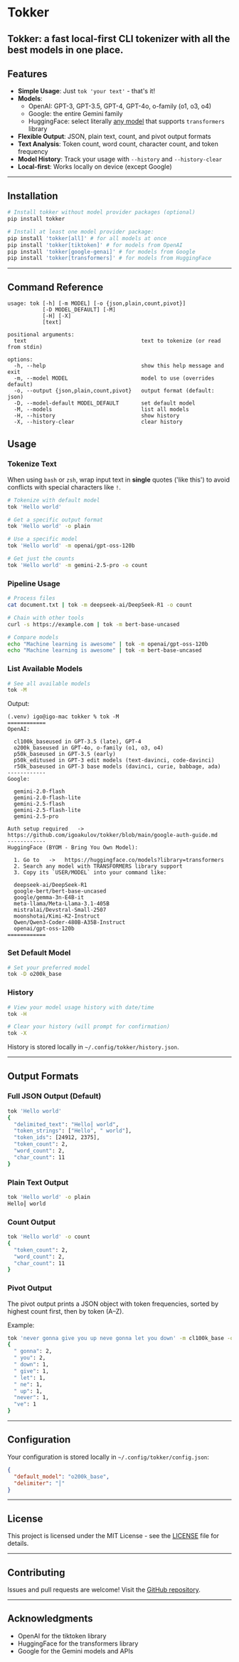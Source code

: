 # Tokker

Tokker: a fast local-first CLI tokenizer with all the best models in one place.
---

## Features

- **Simple Usage**: Just `tok 'your text'` - that's it!
- **Models**:
  - OpenAI: GPT-3, GPT-3.5, GPT-4, GPT-4o, o-family (o1, o3, o4)
  - Google: the entire Gemini family
  - HuggingFace: select literally [any model](https://huggingface.co/models?library=transformers) that supports `transformers` library
- **Flexible Output**: JSON, plain text, count, and pivot output formats
- **Text Analysis**: Token count, word count, character count, and token frequency
- **Model History**: Track your usage with `--history` and `--history-clear`
- **Local-first**: Works locally on device (except Google)

---

## Installation

```bash
# Install tokker without model provider packages (optional)
pip install tokker

# Install at least one model provider package:
pip install 'tokker[all]' # for all models at once
pip install 'tokker[tiktoken]' # for models from OpenAI
pip install 'tokker[google-genai]' # for models from Google
pip install 'tokker[transformers]' # for models from HuggingFace
```
---

## Command Reference

```
usage: tok [-h] [-m MODEL] [-o {json,plain,count,pivot}]
           [-D MODEL_DEFAULT] [-M]
           [-H] [-X]
           [text]

positional arguments:
  text                                    text to tokenize (or read from stdin)

options:
  -h, --help                              show this help message and exit
  -m, --model MODEL                       model to use (overrides default)
  -o, --output {json,plain,count,pivot}   output format (default: json)
  -D, --model-default MODEL_DEFAULT       set default model
  -M, --models                            list all models
  -H, --history                           show history
  -X, --history-clear                     clear history
```

## Usage

### Tokenize Text

When using `bash` or `zsh`, wrap input text in **single** quotes ('like this') to avoid conflicts with special characters like `!`.

```bash
# Tokenize with default model
tok 'Hello world'

# Get a specific output format
tok 'Hello world' -o plain

# Use a specific model
tok 'Hello world' -m openai/gpt-oss-120b

# Get just the counts
tok 'Hello world' -m gemini-2.5-pro -o count
```

### Pipeline Usage

```bash
# Process files
cat document.txt | tok -m deepseek-ai/DeepSeek-R1 -o count

# Chain with other tools
curl -s https://example.com | tok -m bert-base-uncased

# Compare models
echo "Machine learning is awesome" | tok -m openai/gpt-oss-120b
echo "Machine learning is awesome" | tok -m bert-base-uncased
```

### List Available Models

```bash
# See all available models
tok -M
```

Output:
```
(.venv) igo@igo-mac tokker % tok -M
============
OpenAI:

  cl100k_baseused in GPT-3.5 (late), GPT-4
  o200k_baseused in GPT-4o, o-family (o1, o3, o4)
  p50k_baseused in GPT-3.5 (early)
  p50k_editused in GPT-3 edit models (text-davinci, code-davinci)
  r50k_baseused in GPT-3 base models (davinci, curie, babbage, ada)
------------
Google:

  gemini-2.0-flash
  gemini-2.0-flash-lite
  gemini-2.5-flash
  gemini-2.5-flash-lite
  gemini-2.5-pro

Auth setup required   ->   https://github.com/igoakulov/tokker/blob/main/google-auth-guide.md
------------
HuggingFace (BYOM - Bring You Own Model):

  1. Go to   ->   https://huggingface.co/models?library=transformers
  2. Search any model with TRANSFORMERS library support
  3. Copy its `USER/MODEL` into your command like:

  deepseek-ai/DeepSeek-R1
  google-bert/bert-base-uncased
  google/gemma-3n-E4B-it
  meta-llama/Meta-Llama-3.1-405B
  mistralai/Devstral-Small-2507
  moonshotai/Kimi-K2-Instruct
  Qwen/Qwen3-Coder-480B-A35B-Instruct
  openai/gpt-oss-120b
============
```

### Set Default Model

```bash
# Set your preferred model
tok -D o200k_base
```

### History

```bash
# View your model usage history with date/time
tok -H

# Clear your history (will prompt for confirmation)
tok -X
```

History is stored locally in `~/.config/tokker/history.json`.


---

## Output Formats

### Full JSON Output (Default)

```bash
tok 'Hello world'
{
  "delimited_text": "Hello⎮ world",
  "token_strings": ["Hello", " world"],
  "token_ids": [24912, 2375],
  "token_count": 2,
  "word_count": 2,
  "char_count": 11
}
```

### Plain Text Output

```bash
tok 'Hello world' -o plain
Hello⎮ world
```

### Count Output

```bash
tok 'Hello world' -o count
{
  "token_count": 2,
  "word_count": 2,
  "char_count": 11
}
```

### Pivot Output

The pivot output prints a JSON object with token frequencies, sorted by highest count first, then by token (A–Z).

Example:
```bash
tok 'never gonna give you up neve gonna let you down' -m cl100k_base -o pivot
{
  " gonna": 2,
  " you": 2,
  " down": 1,
  " give": 1,
  " let": 1,
  " ne": 1,
  " up": 1,
  "never": 1,
  "ve": 1
}
```

---

## Configuration

Your configuration is stored locally in `~/.config/tokker/config.json`:

```json
{
  "default_model": "o200k_base",
  "delimiter": "⎮"
}
```

---

## License

This project is licensed under the MIT License - see the [LICENSE](LICENSE) file for details.

---

## Contributing

Issues and pull requests are welcome! Visit the [GitHub repository](https://github.com/igoakulov/tokker).

---

## Acknowledgments

- OpenAI for the tiktoken library
- HuggingFace for the transformers library
- Google for the Gemini models and APIs
